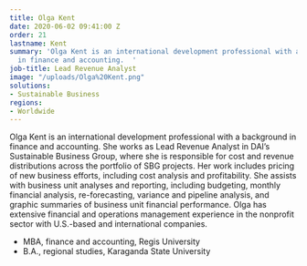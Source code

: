 ```yaml
---
title: Olga Kent
date: 2020-06-02 09:41:00 Z
order: 21
lastname: Kent
summary: 'Olga Kent is an international development professional with a background
  in finance and accounting.  '
job-title: Lead Revenue Analyst
image: "/uploads/Olga%20Kent.png"
solutions:
- Sustainable Business
regions:
- Worldwide
---
```


Olga Kent is an international development professional with a background in finance and accounting. She works as Lead Revenue Analyst in DAI’s Sustainable Business Group, where she is responsible for cost and revenue distributions across the portfolio of SBG projects. Her work includes pricing of new business efforts, including cost analysis and profitability. She assists with business unit analyses and reporting, including budgeting, monthly financial analysis, re-forecasting, variance and pipeline analysis, and graphic summaries of business unit financial performance. Olga has extensive financial and operations management experience in the nonprofit sector with U.S.-based and international companies.  

* MBA, finance and accounting, Regis University 
* B.A., regional studies, Karaganda State University 